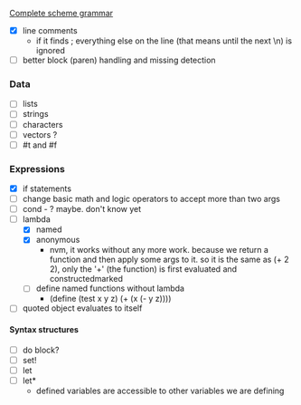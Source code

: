 [Complete scheme grammar](https://www.scheme.com/tspl2d/grammar.html)

- [x] line comments
  - if it finds ; everything else on the line (that means until the next \n) is ignored
- [ ] better block (paren) handling and missing detection

### Data

- [ ] lists
- [ ] strings
- [ ] characters
- [ ] vectors ?
- [ ] #t and #f

### Expressions

- [x] if statements
- [ ] change basic math and logic operators to accept more than two args
- [ ] cond - ? maybe. don't know yet
- [ ] lambda
  - [x] named
  - [x] anonymous
    - nvm, it works without any more work. because we return a function and then apply some args to it. so it is the same as (+ 2 2), only the '+' (the function) is first evaluated and constructedmarked
  - [ ] define named functions without lambda
    - (define (test x y z) (+ (x (- y z))))
- [ ] quoted object evaluates to itself

#### Syntax structures

- [ ] do block?
- [ ] set!
- [ ] let
- [ ] let\*
  - defined variables are accessible to other variables we are defining
